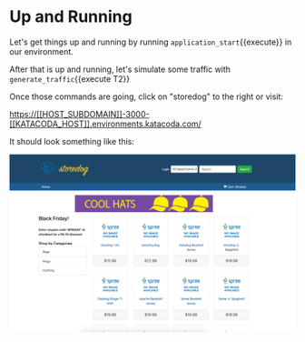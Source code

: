 # Up and Running

Let's get things up and running by running `application_start`{{execute}} in our environment.

After that is up and running, let's simulate some traffic with `generate_traffic`{{execute T2}}

Once those commands are going, click on "storedog" to the right or visit:

[https://[[HOST_SUBDOMAIN]]-3000-[[KATACODA_HOST]].environments.katacoda.com/](https://[[HOST_SUBDOMAIN]]-3000-[[KATACODA_HOST]].environments.katacoda.com/)

It should look something like this:

![storedog](https://raw.githubusercontent.com/DataDog/ecommerce-workshop/master/images/storedog.png)
